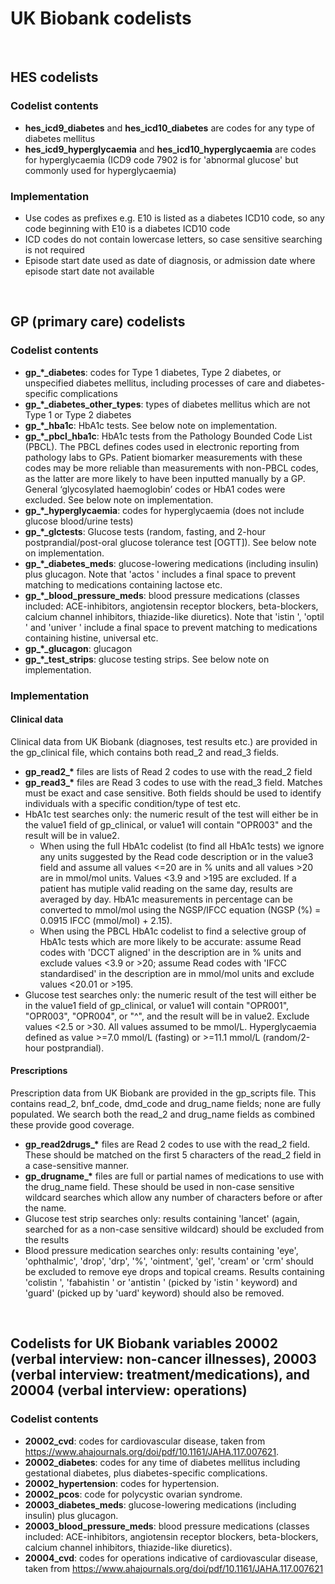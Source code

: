 # UK Biobank codelists

&nbsp;

## HES codelists
### Codelist contents
* **hes_icd9_diabetes** and **hes_icd10_diabetes** are codes for any type of diabetes mellitus
* **hes_icd9_hyperglycaemia** and **hes_icd10_hyperglycaemia** are codes for hyperglycaemia (ICD9 code 7902 is for 'abnormal glucose' but commonly used for hyperglycaemia)
### Implementation
* Use codes as prefixes e.g. E10 is listed as a diabetes ICD10 code, so any code beginning with E10 is a diabetes ICD10 code
* ICD codes do not contain lowercase letters, so case sensitive searching is not required
* Episode start date used as date of diagnosis, or admission date where episode start date not available

&nbsp;

## GP (primary care) codelists
### Codelist contents
* **gp\_\*\_diabetes**: codes for Type 1 diabetes, Type 2 diabetes, or unspecified diabetes mellitus, including processes of care and diabetes-specific complications
* **gp\_\*\_diabetes_other_types**: types of diabetes mellitus which are not Type 1 or Type 2 diabetes
* **gp\_\*\_hba1c**: HbA1c tests. See below note on implementation.
* **gp\_\*\_pbcl_hba1c**: HbA1c tests from the Pathology Bounded Code List (PBCL). The PBCL defines codes used in electronic reporting from pathology labs to GPs. Patient biomarker measurements with these codes may be more reliable than measurements with non-PBCL codes, as the latter are more likely to have been inputted manually by a GP. General ‘glycosylated haemoglobin’ codes or HbA1 codes were excluded. See below note on implementation.
* **gp\_\*\_hyperglycaemia**: codes for hyperglycaemia (does not include glucose blood/urine tests)
* **gp\_\*\_glctests**: Glucose tests (random, fasting, and 2-hour postprandial/post-oral glucose tolerance test \[OGTT\]). See below note on implementation.
* **gp\_\*\_diabetes_meds**: glucose-lowering medications (including insulin) plus glucagon. Note that 'actos ' includes a final space to prevent matching to medications containing lactose etc.
* **gp\_\*\_blood_pressure_meds**: blood pressure medications (classes included: ACE-inhibitors, angiotensin receptor blockers, beta-blockers, calcium channel inhibitors, thiazide-like diuretics). Note that 'istin ', 'optil ' and 'univer ' include a final space to prevent matching to medications containing histine, universal etc.
* **gp\_\*\_glucagon**: glucagon
* **gp_\*\_test_strips**: glucose testing strips. See below note on implementation.

### Implementation
#### Clinical data
Clinical data from UK Biobank (diagnoses, test results etc.) are provided in the gp_clinical file, which contains both read_2 and read_3 fields.
  * **gp\_read2\_\*** files are lists of Read 2 codes to use with the read_2 field
  * **gp\_read3\_\*** files are Read 3 codes to use with the read_3 field. Matches must be exact and case sensitive. Both fields should be used to identify individuals with a specific condition/type of test etc.
  * HbA1c test searches only: the numeric result of the test will either be in the value1 field of gp_clinical, or value1 will contain "OPR003" and the result will be in value2.
    * When using the full HbA1c codelist (to find all HbA1c tests) we ignore any units suggested by the Read code description or in the value3 field and assume all values <=20 are in % units and all values >20 are in mmol/mol units. Values <3.9 and >195 are excluded. If a patient has mutiple valid reading on the same day, results are averaged by day. HbA1c measurements in percentage can be converted to mmol/mol using the NGSP/IFCC equation (NGSP (%) = 0.0915 IFCC (mmol/mol) + 2.15).  
    * When using the PBCL HbA1c codelist to find a selective group of HbA1c tests which are more likely to be accurate: assume Read codes with 'DCCT aligned' in the description are in % units and exclude values <3.9 or >20; assume Read codes with 'IFCC standardised' in the description are in mmol/mol units and exclude values <20.01 or >195.
* Glucose test searches only: the numeric result of the test will either be in the value1 field of gp_clinical, or value1 will contain "OPR001", "OPR003", "OPR004", or "^", and the result will be in value2. Exclude values <2.5 or >30. All values assumed to be mmol/L. Hyperglycaemia defined as value >=7.0 mmol/L (fasting) or >=11.1 mmol/L (random/2-hour postprandial).

#### Prescriptions
Prescription data from UK Biobank are provided in the gp_scripts file. This contains read_2, bnf_code, dmd_code and drug_name fields; none are fully populated. We search both the read_2 and drug_name fields as combined these provide good coverage.
  * **gp\_read2drugs\_\*** files are Read 2 codes to use with the read_2 field. These should be matched on the first 5 characters of the read_2 field in a case-sensitive manner.
  * **gp\_drugname\_\*** files are full or partial names of medications to use with the drug_name field. These should be used in non-case sensitive wildcard searches which allow any number of characters before or after the name.
  * Glucose test strip searches only: results containing 'lancet' (again, searched for as a non-case sensitive wildcard) should be excluded from the results
  * Blood pressure medication searches only: results containing 'eye', 'ophthalmic', 'drop', 'drp', '%', 'ointment', 'gel', 'cream' or 'crm' should be excluded to remove eye drops and topical creams. Results containing 'colistin ', 'fabahistin ' or 'antistin ' (picked by 'istin ' keyword) and 'guard' (picked up by 'uard' keyword) should also be removed.

&nbsp;

## Codelists for UK Biobank variables 20002 (verbal interview: non-cancer illnesses), 20003 (verbal interview: treatment/medications), and 20004 (verbal interview: operations)
### Codelist contents
* **20002_cvd**: codes for cardiovascular disease, taken from https://www.ahajournals.org/doi/pdf/10.1161/JAHA.117.007621.
* **20002_diabetes**: codes for any time of diabetes mellitus including gestational diabetes, plus diabetes-specific complications.
* **20002_hypertension**: codes for hypertension.
* **20002_pcos**: code for polycystic ovarian syndrome.
* **20003_diabetes_meds**: glucose-lowering medications (including insulin) plus glucagon.
* **20003_blood_pressure_meds**: blood pressure medications (classes included: ACE-inhibitors, angiotensin receptor blockers, beta-blockers, calcium channel inhibitors, thiazide-like diuretics).
* **20004_cvd**: codes for operations indicative of cardiovascular disease, taken from https://www.ahajournals.org/doi/pdf/10.1161/JAHA.117.007621


